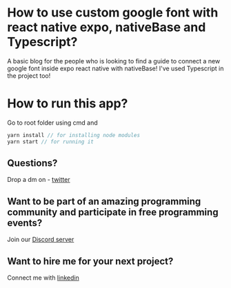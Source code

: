 # How to use custom google font with react native expo, nativeBase and Typescript?

A basic blog for the people who is looking to find a guide to connect a new google font inside expo react native with nativeBase! I've used Typescript in the project too!

# How to run this app?

Go to root folder using cmd and

```ts
yarn install // for installing node modules
yarn start // for running it
```

## Questions?

Drop a dm on - [twitter](https://twitter.com/nerdjfpb)

## Want to be part of an amazing programming community and participate in free programming events?

Join our [Discord server](https://discord.gg/WBvHdMCYC7)

## Want to hire me for your next project?

Connect me with [linkedin](https://www.linkedin.com/in/nerdjfpb/)
